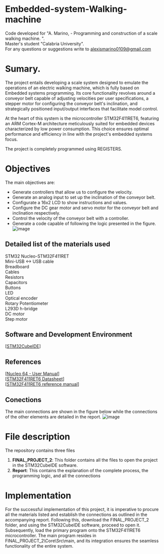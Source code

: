 # Embedded-system-Walking-machine

Code developed for "A. Marino, - Programming and construction of a scale walking machine. ".  
Master's student "Calabria University".  
For any questions or suggestions write to alexismarino0109@gmail.com


# Sumary.
The project entails developing a scale system designed to emulate the operations of an electric walking machine, which is fully based on Embedded systems programming. Its core functionality revolves around a conveyor belt capable of adjusting velocities per user specifications, a stepper motor for configuring the conveyor belt's inclination, and strategically positioned input/output interfaces that facilitate model control.

At the heart of this system is the microcontroller STM32F411RET6, featuring an ARM Cortex-M architecture meticulously suited for embedded devices characterized by low power consumption. This choice ensures optimal performance and efficiency in line with the project's embedded systems focus.

The project is completely programmed using REGISTERS.

# Objectives   
The main objectives are:
-	Generate controllers that allow us to configure the velocity.
-	Generate an analog input to set up the inclination of the conveyor belt.
-	Configurate a 16x2 LCD to show instructions and values.
-	Configure the DC gear motor and servo motor for the conveyor belt and inclination respectively.  
-	Control the velocity of the conveyor belt with a controller. 
-	Generate a code capable of following the logic presented in the figure.
![image](https://github.com/fercho-0109/Embedded-system-Walking-machine/assets/40362695/ebde29f8-2838-4d8d-a130-a5d584483453)

## Detailed list of the materials used
STM32 Nucleo-STM32F411RET  
Mini-USB <-> USB cable  
Breadboard  
Cables  
Resistors  
Capacitors  
Buttons  
LED  
Optical encoder   
Rotary Potentiometer  
L293D h-bridge  
DC motor   
Step motor
## Software and Development Environment
[[STM32CubeIDE](https://www.st.com/en/development-tools/stm32cubeide.html#tools-software)]
## References
[[Nucleo 64 - User Manual](https://www.st.com/resource/en/user_manual/dm00105823-stm32-nucleo-64-boards-mb1136-stmicroelectronics.pdf)]  
[[STM32F411RET6 Datasheet](https://www.alldatasheet.com/datasheet-pdf/pdf/1009260/STMICROELECTRONICS/STM32F411RET6.html)]  
[[STM32F411RET6 reference manual](https://www.micro-semiconductor.com/datasheet/02-STM32F411RET6.pdf)]

## Conections 
The main connections are shown in the figure below while the connections of the other elements are detailed in the report.
![image](https://github.com/fercho-0109/Embedded-system-Walking-machine/assets/40362695/b73002de-67cf-48c1-b37a-ba46133f782a)


# File description
The repository contains three files
1. **FINAL_PROJECT_2**: This folder contains all the files to open the project in the STM32CubeIDE software.
2. **Report**: This contains the explanation of the complete process, the programming logic, and all the connections
# Implementation
For the successful implementation of this project, it is imperative to procure all the materials listed and establish the connections as outlined in the accompanying report. Following this, download the FINAL_PROJECT_2 folder, and using the STM32CubeIDE software, proceed to open it. Subsequently, load the primary program onto the STM32F411RET6 microcontroller. The main program resides in FINAL_PROJECT_2\Core\Src\main, and its integration ensures the seamless functionality of the entire system.


